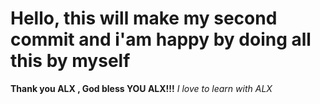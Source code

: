 # Hello, this will make my second commit and i'am happy by doing all this by myself
**Thank you ALX , God bless YOU ALX!!!**
*I love to learn with ALX*  